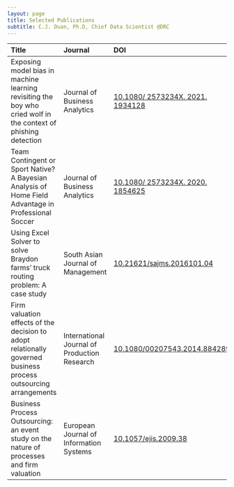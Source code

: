```yaml
---
layout: page
title: Selected Publications
subtitle: C.J. Duan, Ph.D, Chief Data Scientist @DRC
---
```


| Title | Journal |DOI |
|:-- | :-------- |:-----|
| Exposing model bias in machine learning revisiting the boy who cried wolf in the context of phishing detection |Journal of Business Analytics |[10.1080/ 2573234X. 2021. 1934128](https://doi.org/10.1080/2573234X.2021.1934128)|
| Team Contingent or Sport Native? A Bayesian Analysis of Home Field Advantage in Professional Soccer | Journal of Business Analytics | [10.1080/ 2573234X. 2020. 1854625](https://doi.org/10.1080/2573234X.2020.1854625)|
|Using Excel Solver to solve Braydon farms’ truck routing problem: A case study|South Asian Journal of Management|[10.21621/sajms.2016101.04](http://sajms.iurc.edu.pk/issues/2016a/Spring2016V10N1P4.pdf)|
|Firm valuation effects of the decision to adopt relationally governed business process outsourcing arrangements | International Journal of Production Research |[10.1080/00207543.2014.884289](https://doi.org/10.1080/00207543.2014.884289) |
|Business Process Outsourcing: an event study on the nature of processes and firm valuation|European Journal of Information Systems|[10.1057/ejis.2009.38](https://doi.org/10.1057/ejis.2009.38)|